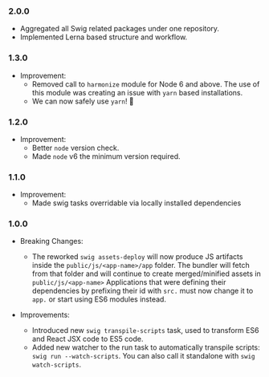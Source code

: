 ### 2.0.0
 - Aggregated all Swig related packages under one repository.
 - Implemented Lerna based structure and workflow. 

### 1.3.0
- Improvement:
  - Removed call to `harmonize` module for Node 6 and above.
    The use of this module was creating an issue with `yarn` based installations.
  - We can now safely use `yarn`! 🍾


### 1.2.0
- Improvement:
  - Better `node` version check.
  - Made `node` v6 the minimum version required.

### 1.1.0
- Improvement:
  - Made swig tasks overridable via locally installed dependencies


### 1.0.0
- Breaking Changes:
  - The reworked `swig assets-deploy` will now produce JS artifacts inside the
    `public/js/<app-name>/app` folder. The bundler will fetch from that folder
    and will continue to create merged/minified assets in `public/js/<app-name>`
    Applications that were defining their dependencies by prefixing their id
    with `src.` must now change it to `app.` or start using ES6 modules instead.

- Improvements:
  - Introduced new `swig transpile-scripts` task, used to transform ES6 and
    React JSX code to ES5 code.
  - Added new watcher to the run task to automatically transpile scripts:
    `swig run --watch-scripts`. You can also call it standalone with
    `swig watch-scripts`.

